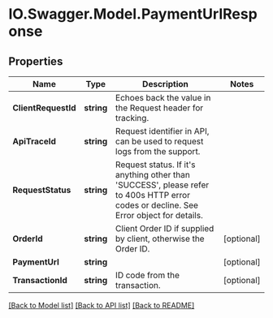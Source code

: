 # IO.Swagger.Model.PaymentUrlResponse
## Properties

Name | Type | Description | Notes
------------ | ------------- | ------------- | -------------
**ClientRequestId** | **string** | Echoes back the value in the Request header for tracking. | 
**ApiTraceId** | **string** | Request identifier in API, can be used to request logs from the support. | 
**RequestStatus** | **string** | Request status. If it&#39;s anything other than &#39;SUCCESS&#39;, please refer to 400s HTTP error codes or decline. See Error object for details. | 
**OrderId** | **string** | Client Order ID if supplied by client, otherwise the Order ID. | [optional] 
**PaymentUrl** | **string** |  | [optional] 
**TransactionId** | **string** | ID code from the transaction. | [optional] 

[[Back to Model list]](../README.md#documentation-for-models) [[Back to API list]](../README.md#documentation-for-api-endpoints) [[Back to README]](../README.md)

